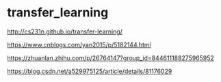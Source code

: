 # transfer_learning

http://cs231n.github.io/transfer-learning/

https://www.cnblogs.com/yan2015/p/5182144.html

https://zhuanlan.zhihu.com/p/26764147?group_id=844611188275965952

https://blog.csdn.net/a529975125/article/details/81176029
